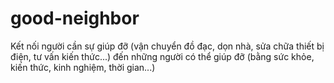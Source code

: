 # good-neighbor
Kết nối người cần sự giúp đỡ (vận chuyển đồ đạc, dọn nhà, sửa chữa thiết bị điện, tư vấn kiến thức...) đến những người có thể giúp đỡ (bằng sức khỏe, kiến thức, kinh nghiệm, thời gian...)
